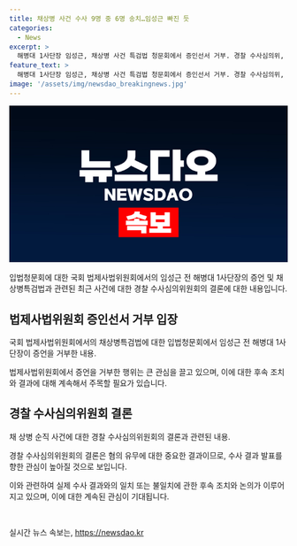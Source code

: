 ```yaml
---
title: 채상병 사건 수사 9명 중 6명 송치…임성근 빠진 듯
categories:
  - News
excerpt: >
  해병대 1사단장 임성근, 채상병 사건 특검법 청문회에서 증인선서 거부. 경찰 수사심의위, 9명 중 6명 혐의 인정 결정. 다음주 수사결과 발표. 공수처 수사와 충돌 우려와 국방부 조치 논란 예상.
feature_text: >
  해병대 1사단장 임성근, 채상병 사건 특검법 청문회에서 증인선서 거부. 경찰 수사심의위, 9명 중 6명 혐의 인정 결정. 다음주 수사결과 발표. 공수처 수사와 충돌 우려와 국방부 조치 논란 예상.
image: '/assets/img/newsdao_breakingnews.jpg'
---
```


<p><img src="/assets/img/newsdao_breakingnews.jpg" alt="ranknews 속보" /></p>

<p>입법청문회에 대한 국회 법제사법위원회에서의 임성근 전 해병대 1사단장의 증언 및 채상병특검법과 관련된 최근 사건에 대한 경찰 수사심의위원회의 결론에 대한 내용입니다.</p>

<h2 data-ke-size="size26">법제사법위원회 증인선서 거부 입장</h2>

<p>국회 법제사법위원회에서의 채상병특검법에 대한 입법청문회에서 임성근 전 해병대 1사단장이 증언을 거부한 내용.</p>

<p>법제사법위원회에서 증언을 거부한 행위는 큰 관심을 끌고 있으며, 이에 대한 후속 조치와 결과에 대해 계속해서 주목할 필요가 있습니다.</p>

<h2 data-ke-size="size26">경찰 수사심의위원회 결론</h2>

<p>채 상병 순직 사건에 대한 경찰 수사심의위원회의 결론과 관련된 내용.</p>

<p>경찰 수사심의위원회의 결론은 혐의 유무에 대한 중요한 결과이므로, 수사 결과 발표를 향한 관심이 높아질 것으로 보입니다.</p>

<p>이와 관련하여 실제 수사 결과와의 일치 또는 불일치에 관한 후속 조치와 논의가 이루어지고 있으며, 이에 대한 계속된 관심이 기대됩니다.</p>

<p data-ke-size="size16">&nbsp;</p>
실시간 뉴스 속보는, <a href="https://newsdao.kr" rel="dofollow">https://newsdao.kr</a>


